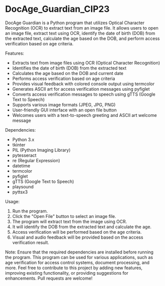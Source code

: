 # DocAge_Guardian_CIP23
DocAge Guardian is a Python program that utilizes Optical Character Recognition (OCR) to extract text from an image file. It allows users to open an image file, extract text using OCR, identify the date of birth (DOB) from the extracted text, calculate the age based on the DOB, and perform access verification based on age criteria.

Features:
- Extracts text from image files using OCR (Optical Character Recognition)
- Identifies the date of birth (DOB) from the extracted text
- Calculates the age based on the DOB and current date
- Performs access verification based on age criteria
- Provides visual feedback with colored console output using termcolor
- Generates ASCII art for access verification messages using pyfiglet
- Converts access verification messages to speech using gTTS (Google Text to Speech)
- Supports various image formats (JPEG, JPG, PNG)
- User-friendly GUI interface with an open file button
- Welcomes users with a text-to-speech greeting and ASCII art welcome message

Dependencies:
- Python 3.x
- tkinter
- PIL (Python Imaging Library)
- pytesseract
- re (Regular Expression)
- datetime
- termcolor
- pyfiglet
- gTTS (Google Text to Speech)
- playsound
- pyttsx3

Usage:
1. Run the program.
2. Click the "Open File" button to select an image file.
3. The program will extract text from the image using OCR.
4. It will identify the DOB from the extracted text and calculate the age.
5. Access verification will be performed based on the age criteria.
6. Visual and audio feedback will be provided based on the access verification result.

Note: Ensure that the required dependencies are installed before running the program.
This program can be used for various applications, such as age verification for access control systems, document processing, and more.
Feel free to contribute to this project by adding new features, improving existing functionality, or providing suggestions for enhancements. Pull requests are welcome!
